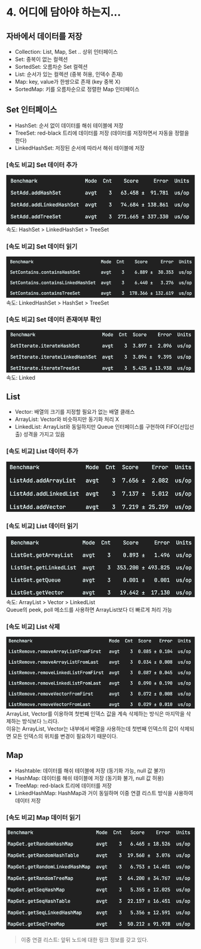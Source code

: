 # 4. 어디에 담아야 하는지...

## 자바에서 데이터를 저장
- Collection: List, Map, Set .. 상위 인터페이스
- Set: 중복이 없는 컬렉션
- SortedSet: 오름차순 Set 컬렉션
- List: 순서가 있는 컬렉션 (중복 허용, 인덱수 존재)
- Map: key, value가 한쌍으로 존재 (key 중복 X)
- SortedMap: 키를 오름차순으로 정렬한 Map 인터페이스

## Set 인터페이스
- HashSet: 순서 없이 데이터를 해쉬 테이블에 저장
- TreeSet: red-black 트리에 데이터를 저장 (데이터를 저장하면서 자동을 정렬을 한다)
- LinkedHashSet: 저장된 순서에 따라서 해쉬 테이블에 저장
### [속도 비교] Set 데이터 추가
![set_데이터추가](./img/set_add.png)
속도: HashSet > LinkedHashSet > TreeSet
### [속도 비교] Set 데이터 읽기
![set_기본읽기](./img/set_get.png)
속도: LinkedHashSet > HashSet > TreeSet
### [속도 비교] Set 데이터 존재여부 확인
![set_데이터확인](./img/set_contains.png)
속도: Linked

## List
- Vector: 배열의 크기를 지정할 필요가 없는 배열 클래스
- ArrayList: Vector와 비슷하지만 동기화 처리 X
- LinkedList: ArrayList와 동일하지만 Queue 인터페이스를 구현하여 FIFO(선입선출) 성격을 가지고 있음
### [속도 비교] List 데이터 추가
![list_add](./img/list_add.png)
### [속도 비교] List 데이터 읽기
![list_get](./img/list_get.png)
속도: ArrayList > Vector > LinkedList  
Queue의 peek, poll 메소드를 사용하면 ArrayList보다 더 빠르게 처리 가능
### [속도 비교] List 삭제
![list_remove](./img/list_remove.png)  
ArrayList, Vector를 이용하여 첫번째 인덱스 값을 계속 삭제하는 방식은 마지막을 삭제하는 방식보다 느리다.  
이유는 ArrayList, Vector는 내부에서 배열을 사용하는데 첫번째 인덱스의 값이 삭제되면 모든 인덱스의 위치를 변경이 필요하기 때문이다.  

## Map
- Hashtable: 데이터를 해쉬 테이블에 저장 (동기화 가능, null 값 불가)
- HashMap: 데이터를 해쉬 테이블에 저장 (동기화 불가, null 값 허용)
- TreeMap: red-black 트리에 데이터를 저장
- LinkedHashMap: HashMap과 거이 동일하며 이중 연결 리스트 방식을 사용하여 데이터 저장

### [속도 비교] Map 데이터 읽기
![map_get](./img/map_get.png)

> 이중 연결 리스트: 앞뒤 노드에 대한 링크 정보를 갖고 있다. 